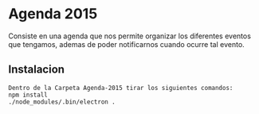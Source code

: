 # Agenda 2015
Consiste en una agenda que nos permite organizar los diferentes eventos que tengamos, ademas de poder notificarnos cuando ocurre tal evento.
## Instalacion
```
Dentro de la Carpeta Agenda-2015 tirar los siguientes comandos:
npm install
./node_modules/.bin/electron .
```
